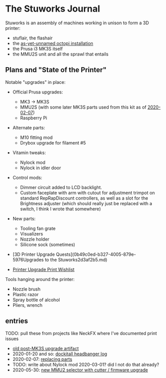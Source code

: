 # The Stuworks Journal

Stuworks is an assembly of machines working in unison to form a 3D printer:

- stuflair, the flashair
- the [as-yet-unnamed octopi installation](5bbc6d64-b33e-4eb4-8280-48509cbcc404.md)
- the Prusa i3 MK3S itself
- the MMU2S unit and all the sprawl that entails

## Plans and "State of the Printer"

Notable "upgrades" in place:

- Official Prusa upgrades:
  - MK3 -> MK3S
  - MMU2S (with some later MK3S parts used from this kit as of [2020-02-07](b0c635e8-e94f-4ef8-8cd4-7163365483c6.md))
  - Raspberry Pi
- Alternate parts:
  - M10 fitting mod
  - Drybox upgrade for filament #5
- Vitamin tweaks:
  - Nylock mod
  - Nylock in idler door
- Control mods:
  - Dimmer circuit added to LCD backlight.
  - Custom faceplate with arm with cutout for adjustment trimpot on standard RepRapDiscount controllers, as well as a slot for the Brightness adjuster (which should really just be replaced with a switch, I think I wrote that somewhere)
- New parts:
  - Tooling fan grate
  - Visualizers
  - Nozzle holder
  - Silicone sock (sometimes)

- [3D Printer Upgrade Quests](0b49c0ed-b327-4005-879e-5976Upgrades to the Stuworks2d3af2b5.md)
- [Printer Upgrade Print Wishlist](b4b48cda-c651-4d10-a19e-7a6ebf9b34ec.md)

Tools hanging around the printer:

- Nozzle brush
- Plastic razor
- Spray bottle of alcohol
- Pliers, wrench

## entries

TODO: pull these from projects like NeckFX where I've documented print issues

- [old post-MK3S upgrade artifact](4116bcd6-a805-433c-8493-b0e3cda14129.md)
- 2020-01-20 and so: [dockitall headbanger log](9fb61d19-6f96-40b8-af9a-d7a489efbbf7.md)
- 2020-02-07: [replacing parts](b0c635e8-e94f-4ef8-8cd4-7163365483c6.md)
- TODO: write about Nylock mod 2020-03-01? did I not do that already?
- 2020-05-30: [new MMU2 selector with cutter / firmware upgrade](5690d214-a03a-4818-a648-426dc67e5132.md)
